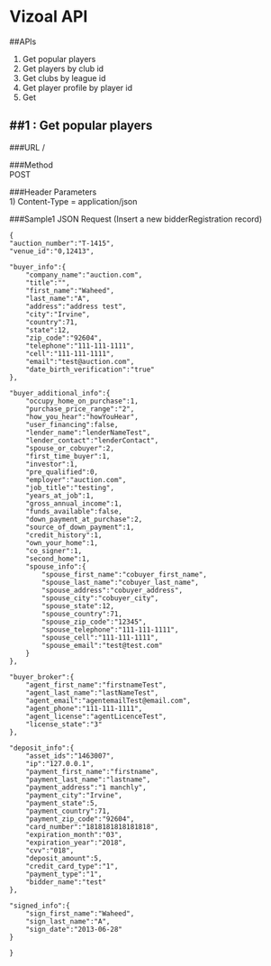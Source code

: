 Vizoal API
==================================================

##APIs
<ol>
<li> Get popular players </li>
<li> Get players by club id</li>
<li> Get clubs by league id</li>
<li> Get player profile by player id </li>
<li> Get  </li>

</ol>

##1 : Get popular players
------------------------
###URL
        /   
           
###Method			
	POST
				
###Header Parameters		
	1) Content-Type = application/json 

###Sample1 JSON Request (Insert a new bidderRegistration record)
```
{
"auction_number":"T-1415",
"venue_id":"0,12413",

"buyer_info":{
    "company_name":"auction.com",
    "title":"",
    "first_name":"Waheed",
    "last_name":"A",
    "address":"address test",
    "city":"Irvine",
    "country":71,
    "state":12,
    "zip_code":"92604",
    "telephone":"111-111-1111",
    "cell":"111-111-1111",
    "email":"test@auction.com",
    "date_birth_verification":"true"
},

"buyer_additional_info":{
    "occupy_home_on_purchase":1,
    "purchase_price_range":"2",
    "how_you_hear":"howYouHear",
    "user_financing":false,
    "lender_name":"lenderNameTest",
    "lender_contact":"lenderContact",
    "spouse_or_cobuyer":2,
    "first_time_buyer":1,
    "investor":1,
    "pre_qualified":0,
    "employer":"auction.com",
    "job_title":"testing",
    "years_at_job":1,
    "gross_annual_income":1,
    "funds_available":false,
    "down_payment_at_purchase":2,
    "source_of_down_payment":1,
    "credit_history":1,
    "own_your_home":1,
    "co_signer":1,
    "second_home":1,
    "spouse_info":{
        "spouse_first_name":"cobuyer_first_name",
        "spouse_last_name":"cobuyer_last_name",
        "spouse_address":"cobuyer_address",
        "spouse_city":"cobuyer_city",
        "spouse_state":12,
        "spouse_country":71,
        "spouse_zip_code":"12345",
        "spouse_telephone":"111-111-1111",
        "spouse_cell":"111-111-1111",
        "spouse_email":"test@test.com"
    }
},

"buyer_broker":{
    "agent_first_name":"firstnameTest",
    "agent_last_name":"lastNameTest",
    "agent_email":"agentemailTest@email.com",
    "agent_phone":"111-111-1111",
    "agent_license":"agentLicenceTest",
    "license_state":"3"
},

"deposit_info":{
    "asset_ids":"1463007",
    "ip":"127.0.0.1",
    "payment_first_name":"firstname",
    "payment_last_name":"lastname",
    "payment_address":"1 manchly",
    "payment_city":"Irvine",
    "payment_state":5,
    "payment_country":71,
    "payment_zip_code":"92604",
    "card_number":"1818181818181818",
    "expiration_month":"03",
    "expiration_year":"2018",
    "cvv":"018",
    "deposit_amount":5,
    "credit_card_type":"1",
    "payment_type":"1",
    "bidder_name":"test"
},

"signed_info":{
    "sign_first_name":"Waheed",
    "sign_last_name":"A",
    "sign_date":"2013-06-28"
}

}
```
